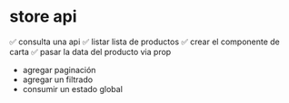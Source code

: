 # store api

✅ consulta una api
✅ listar lista de productos
✅ crear el componente de carta
✅ pasar la data del producto via prop



- agregar paginación
- agregar un filtrado
- consumir un estado global 